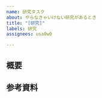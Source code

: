 ```yaml
---
name: 研究タスク
about: やらなきゃいけない研究があるとき
title: "[研究]"
labels: 研究
assignees: usa0w0

---
```


## 概要


## 参考資料
